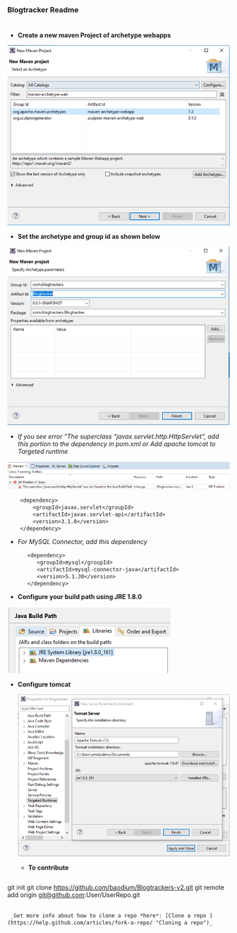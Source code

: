 ### Blogtracker Readme<h1></center>



- __Create a new maven Project of archetype webapps__

 ![alt text](/docs/mavenType.PNG/ "Maven project")


- __Set the archetype and group id as shown below__

 ![alt text](/docs/mavenProject.PNG/ "Archetype")


- *If you see error “The superclass “javax.servlet.http.HttpServlet”, add this portion to the dependency in pom.xml or Add apache tomcat to Targeted runtime*

 ![alt text](/docs/HttpServletError.PNG/ "Servlet config")


		<dependency>
			<groupId>javax.servlet</groupId>
			<artifactId>javax.servlet-api</artifactId>
			<version>3.1.0</version>
		</dependency>

- *For MySQL Connector, add this dependency*

         <dependency>
            <groupId>mysql</groupId>
            <artifactId>mysql-connector-java</artifactId>
            <version>5.1.30</version>
         </dependency>


- __Configure your build path using JRE 1.8.0__

 ![alt text](/docs/JRE.PNG/ "Build path")

- __Configure tomcat__

  ![alt text](/docs/tomcat.PNG/ "Tomcat")

  - __To contribute__

   ```
git init
git clone https://github.com/baodium/Blogtrackers-v2.git
git remote add origin git@github.com:User/UserRepo.git
```

 _Get more info about how to clone a repo *here*: [Clone a repo ](https://help.github.com/articles/fork-a-repo/ "Cloning a repo")_
